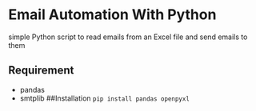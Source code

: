 # Email Automation With Python
simple Python script to read emails from an Excel file and send emails to them

## Requirement
- pandas
- smtplib
##Installation
`
pip install pandas openpyxl
`
